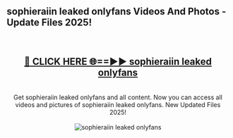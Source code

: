 <h2>sophieraiin leaked onlyfans Videos And Photos - Update Files 2025!</h2>
<br>
<div align="center">
<h2><a href="https://top-ai-tools.click/QrbHav" rel="nofollow">🔴 CLICK HERE 🌐==►► sophieraiin leaked onlyfans</a></h2>
<br>
Get sophieraiin leaked onlyfans and all content. Now you can access all videos and pictures of sophieraiin leaked onlyfans. New Updated Files 2025!
<br>
<br>
<a href="https://top-ai-tools.click/QrbHav" rel="nofollow" data-target="animated-image.originalLink"><img src="https://i.ibb.co.com/WyWwxjT/player-gif2.gif" alt="sophieraiin leaked onlyfans" style="max-width: 100%; display: inline-block;" data-target="animated-image.originalImage"></a>
</div>
<br>